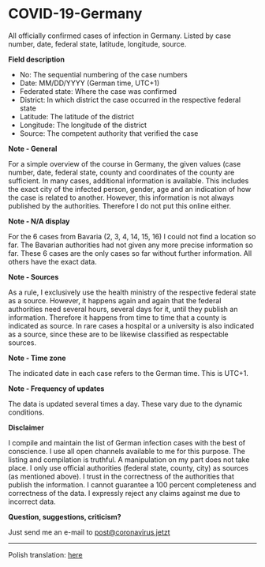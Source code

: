 # COVID-19-Germany
All officially confirmed cases of infection in Germany. Listed by case number, date, federal state, latitude, longitude, source.

<b>Field description</b>

- No: The sequential numbering of the case numbers
- Date: MM/DD/YYYY (German time, UTC+1)
- Federated state: Where the case was confirmed
- District: In which district the case occurred in the respective federal state
- Latitude: The latitude of the district
- Longitude: The longitude of the district
- Source: The competent authority that verified the case

<b>Note - General</b>

For a simple overview of the course in Germany, the given values (case number, date, federal state, county and coordinates of the county are sufficient. In many cases, additional information is available. This includes the exact city of the infected person, gender, age and an indication of how the case is related to another. However, this information is not always published by the authorities. Therefore I do not put this online either.

<b>Note - N/A display</b>

For the 6 cases from Bavaria (2, 3, 4, 14, 15, 16) I could not find a location so far. The Bavarian authorities had not given any more precise information so far. These 6 cases are the only cases so far without further information. All others have the exact data.

<b>Note - Sources</b>

As a rule, I exclusively use the health ministry of the respective federal state as a source. However, it happens again and again that the federal authorities need several hours, several days for it, until they publish an information. Therefore it happens from time to time that a county is indicated as source. In rare cases a hospital or a university is also indicated as a source, since these are to be likewise classified as respectable sources.

<b>Note - Time zone</b>

The indicated date in each case refers to the German time. This is UTC+1. 

<b>Note - Frequency of updates</b>

The data is updated several times a day. These vary due to the dynamic conditions.

<b>Disclaimer</b>

I compile and maintain the list of German infection cases with the best of conscience. I use all open channels available to me for this purpose. The listing and compilation is truthful. A manipulation on my part does not take place. I only use official authorities (federal state, county, city) as sources (as mentioned above). I trust in the correctness of the authorities that publish the information. I cannot guarantee a 100 percent completeness and correctness of the data. I expressly reject any claims against me due to incorrect data.

<b>Question, suggestions, criticism?</b>

Just send me an e-mail to post@coronavirus.jetzt

--------------------------
Polish translation: [here](https://github.com/mbiesiad/COVID-19-Germany/tree/pl)
